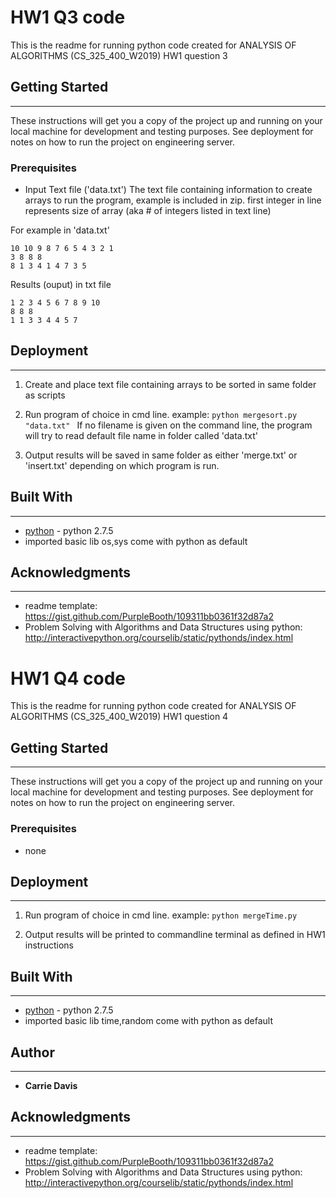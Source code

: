 # HW1 Q3 code 

This is the readme for running python code created for ANALYSIS OF ALGORITHMS (CS_325_400_W2019) HW1 question 3

## Getting Started
---
These instructions will get you a copy of the project up and running on your local machine for development and testing purposes. See deployment for notes on how to run the project on engineering server.

### Prerequisites

- Input Text file ('data.txt') The text file containing information to create arrays to run the program, example is included in zip.
first integer in line represents size of array (aka # of integers listed in text line) 

For example in 'data.txt'
```
10 10 9 8 7 6 5 4 3 2 1
3 8 8 8
8 1 3 4 1 4 7 3 5
```
Results (ouput) in txt file
```
1 2 3 4 5 6 7 8 9 10
8 8 8
1 1 3 3 4 4 5 7
```
## Deployment
----
        
1) Create and place text file containing arrays to be sorted in same folder as scripts

2) Run program of choice in cmd line. example:  `python mergesort.py "data.txt" `
If no filename is given on the command line, the program will try to read default file name in folder called 'data.txt'

3) Output results will be saved in same folder as either 'merge.txt' or 'insert.txt' depending on which program is run.   

## Built With
---
* [python](https://docs.python.org/) - python 2.7.5
* imported basic lib os,sys come with python as default


## Acknowledgments
---
* readme template: https://gist.github.com/PurpleBooth/109311bb0361f32d87a2
* Problem Solving with Algorithms and Data Structures using python: http://interactivepython.org/courselib/static/pythonds/index.html

# HW1 Q4 code 

This is the readme for running python code created for ANALYSIS OF ALGORITHMS (CS_325_400_W2019) HW1 question 4

## Getting Started
---
These instructions will get you a copy of the project up and running on your local machine for development and testing purposes. See deployment for notes on how to run the project on engineering server.

### Prerequisites
- none

## Deployment
----

1) Run program of choice in cmd line. example:  `python mergeTime.py`

2) Output results will be printed to commandline terminal as defined in HW1 instructions

## Built With
---
* [python](https://docs.python.org/) - python 2.7.5
* imported basic lib time,random come with python as default

## Author
---
* **Carrie Davis** 
## Acknowledgments
---
* readme template: https://gist.github.com/PurpleBooth/109311bb0361f32d87a2
* Problem Solving with Algorithms and Data Structures using python: http://interactivepython.org/courselib/static/pythonds/index.html




